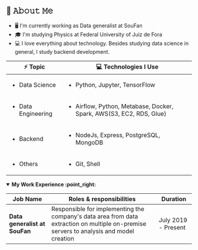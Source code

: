 ## :book: 𝙰𝚋𝚘𝚞𝚝 𝙼𝚎
- 🖥 I'm currently working as Data generalist at SouFan
- 🎓 I'm studying Physics at Federal University of Juiz de Fora
- 💻 I love everything about technology. Besides studying data science in general, I study backend development.

 | ⚡ Topic |  :computer: Technologies I Use |
 | ----- | ----- |
 | <ul><li>Data Science</li></ul>     | <ul><li>Python, Jupyter, TensorFlow </li></ul>|
 | <ul><li>Data Engineering</li></ul> | <ul><li>Airflow, Python, Metabase, Docker, Spark, AWS(S3, EC2, RDS, Glue) </li></ul>|
 | <ul><li>Backend</li></ul>          | <ul><li>NodeJs, Express, PostgreSQL, MongoDB</li></ul>|  
 | <ul><li>Others</li></ul>           | <ul><li>Git, Shell</li></ul>|
 
 <details open>
<summary><b> My Work Experience :point_right: </b></summary>
<table>
  <thead>
    <tr>
      <th>Job Name</th>
      <th>Roles & responsibilities</th>
      <th>Duration</th>
    </tr>
  </thead>
  <tbody>
    <tr>
      <td><b>Data generalist at SouFan</b></td>
      <td>Responsible for implementing the company's data area from data extraction on multiple on-premise servers to analysis and model creation</td>
      <td>July 2019 - Present</td>
    </tr>
  </tbody>
</table>
</details>
